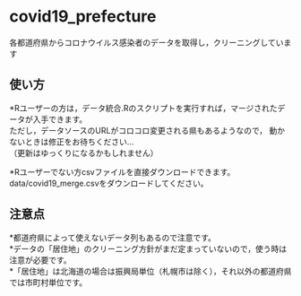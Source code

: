 # covid19_prefecture
各都道府県からコロナウイルス感染者のデータを取得し，クリーニングしています

## 使い方

*Rユーザーの方は，データ統合.Rのスクリプトを実行すれば，マージされたデータが入手できます。  
ただし，データソースのURLがコロコロ変更される県もあるようなので，
動かないときは修正をお待ちください…  
（更新はゆっくりになるかもしれません）

*Rユーザーでない方csvファイルを直接ダウンロードできます。  
data/covid19_merge.csvをダウンロードしてください。

## 注意点

*都道府県によって使えないデータ列もあるので注意です。  
*データの「居住地」のクリーニング方針がまだ定まっていないので，使う時は注意が必要です。  
*「居住地」は北海道の場合は振興局単位（札幌市は除く），それ以外の都道府県では市町村単位です。
